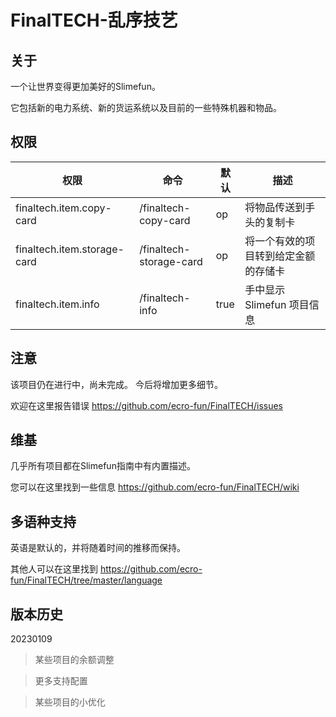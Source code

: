 
FinalTECH-乱序技艺
=

关于
-

一个让世界变得更加美好的Slimefun。

它包括新的电力系统、新的货运系统以及目前的一些特殊机器和物品。

权限
-

| 权限                          | 命令                      | 默认   | 描述                 |
| --------------------------- | ----------------------- | ---- | ------------------ |
| finaltech.item.copy-card    | /finaltech-copy-card    | op   | 将物品传送到手头的复制卡       |
| finaltech.item.storage-card | /finaltech-storage-card | op   | 将一个有效的项目转到给定金额的存储卡 |
| finaltech.item.info         | /finaltech-info         | true | 手中显示 Slimefun 项目信息 |

注意
-

该项目仍在进行中，尚未完成。 今后将增加更多细节。

欢迎在这里报告错误 <https://github.com/ecro-fun/FinalTECH/issues>

维基
-

几乎所有项目都在Slimefun指南中有内置描述。

您可以在这里找到一些信息 <https://github.com/ecro-fun/FinalTECH/wiki>

多语种支持
-

英语是默认的，并将随着时间的推移而保持。

其他人可以在这里找到 <https://github.com/ecro-fun/FinalTECH/tree/master/language>

版本历史
-

20230109
> 某些项目的余额调整

> 更多支持配置

> 某些项目的小优化

